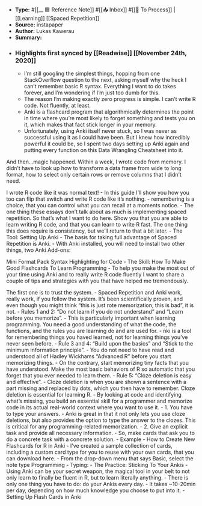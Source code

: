 - **Type:** #[[__ 🟦  Reference Note]] #[[📥 Inbox]] #[[📝 To Process]] | [[Learning]] [[Spaced Repetition]]
- **Source:**  instapaper
- **Author:** Lukas Kawerau
- **Summary:**
- ### Highlights first synced by [[Readwise]] [[November 24th, 2020]]
    - I’m still googling the simplest things, hopping from one StackOverflow question to the next, asking myself why the heck I can’t remember basic R syntax. Everything I want to do takes forever, and I’m wondering if I’m just too dumb for this. 
    - The reason I’m making exactly zero progress is simple. I can’t write R code. Not fluently, at least. 
    - Anki is a flashcard program that algorithmically determines the point in time where you’re most likely to forget something and tests you on it, which makes that fact stick longer in your memory. 
    - Unfortunately, using Anki itself never stuck, so I was never as successful using it as I could have been. But I knew how incredibly powerful it could be, so I spent two days setting up Anki again and putting every function on this Data Wrangling Cheatsheet into it.

And then…magic happened. Within a week, I wrote code from memory. I didn’t have to look up how to transform a data frame from wide to long format, how to select only certain rows or remove columns that I didn’t need.

I wrote R code like it was normal text! 
    - In this guide I’ll show you how you too can flip that switch and write R code like it’s nothing. 
    - remembering is a choice, that
you can control what you can recall at a moments notice. 
    - The one thing these essays don’t talk about as much is implementing spaced repetition. So that’s what I want to do here. Show you that you are able to learn writing R code, and that you can learn to write R fast. The one thing this does require is consistency, but we’ll return to that a bit later. 
    - The Tool: Setting Up Anki 
    - The basis for taking full advantage of Spaced Repetition is Anki. 
    - With Anki installed, you will need to install two other things, two Anki Add-ons:

Mini Format Pack
Syntax Highlighting for Code 
    - The Skill: How To Make Good Flashcards To Learn Programming 
    - To help you make the most out of your time using Anki and to really write R code fluently I want to share a couple of tips and strategies with you that have helped me tremendously.

The first one is to trust the system. 
    - Spaced Repetition and Anki work, really work, if you follow the system. It’s been scientifically proven, and even though you might think “this is just rote memorization, this is bad”, it is not. 
    - Rules 1 and 2: “Do not learn if you do not understand” and “Learn before you memorize”. 
    - This is particularly important when learning programming. You need a good understanding of what the code, the functions, and the rules you are learning do and are used for. 
    - nki is a tool for remembering things you haved learned, not for learning things you’ve never seen before. 
    - Rule 3 and 4: “Build upon the basics” and “Stick to the minimum information principle”. 
    - You do not need to have read and understood all of Hadley Wickhams “Advanced R” before you start memorizing things. 
    - On the contrary, start memorizing tiny facts that you have understood. Make the most basic behaviors of R so automatic that you forget that you ever needed to learn them. 
    - Rule 5: “Cloze deletion is easy and effective”. 
    - Cloze deletion is when you are shown a sentence with a part missing and replaced by dots, which you then have to remember. Cloze deletion is essential for learning R. 
    - By looking at code and identifying what’s missing, you build an essential skill for a programmer and memorize code in its actual real-world context where you want to use it. 
    - 1. You have to type your answers. 
    - Anki is great in that it not only lets you use cloze deletions, but also provides the option to type the answer to the clozes. This is critical for any programming-related memorization. 
    - 2. Give an explicit task and provide all necessary information. 
    - So, make cards that ask you to do a concrete task with a concrete solution. 
    - Example - How to Create New Flashcards for R in Anki 
    - I’ve created a sample collection of cards, including a custom card type for you to reuse with your own cards, that you can download here. 
    - From the drop-down menu that says Basic, select the note type Programming - Typing: 
    - The Practice: Sticking To Your Ankis 
    - Using Anki can be your secret weapon, the magical tool in your belt to not only learn to finally be fluent in R, but to learn literally anything. 
    - There is only one thing you have to do: do your Ankis every day. 
    - It takes ~10-20min per day, depending on how much knowledge you choose to put into it. 
    - Setting Up Flash Cards in Anki 
